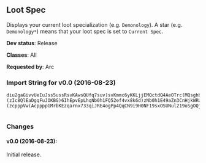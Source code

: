 ## Loot Spec

Displays your current loot specialization (e.g. `Demonology`). A star
(e.g. `Demonology*`) means that your loot spec is set to
`Current Spec`.

**Dev status**: Release

**Classes**: All

**Requested by**: Arc

### Import String for v0.0 (2016-08-23)

    diu2gaGivvUeIuJss5ussRsvKAwsQUfq7suv)svKmmc6yKKLjjEMQctdQ4AeOTrc(MQsghbCorLwhujDpOQ9bbPdQkIfIi5HiQMiIWfHGYgre9riWjHqReHzQQu3ecQ2POIFcvIHcbXsvv0trAQqzVc)vvyWkhMupwLMSQ0LLAZIYNrugnj1Pf51qLYSL42eA3e9BqdhIwoGNRIPJ66qA7QQ67IQmEs05jHwVQOMpuPA)uhQcSG(gybvF5euEcSGMKjoWc6f9WqXGccccc69neYEuK91RgIYex1deeee0ef4vx8EIhEpnkG(rl)BIc8QlEsyEMWeGGGGGE0M9Gi5euE8u3aThiiiiOjkWRU4b0za9r9NAU9W7jOjmbiiiiOh5Ohgk6XTs2deeee0ef4vx8UOhgkI1kzp8E)(zIc8QlEaDgqFuJOKBG)6IhEpvEpLhqNb0h1FQ52ef4vx8k6d)zNb0h1E49aZn3CnHjkWRU4LHkVCck9e14wto6HHIyTsUwvt4555vGxDXRaHmfzFrKeE49qqZFdHmfzFt6s6znNGYAvnHNNNxbE1fVh19KAXUUx6cL19oSgWeEEEEPmVceYuK9frs4HhVNqpwDlnHNNNNNNNxbE1fVdY(6H3dbntr23KUKEwZjOSwvt455555559OUNul219Eu3lDHsp8EiOzkY(M0L0ZAobLikZG1oi7Bvt45555555DynGhEVFp9pt45551LtBcpppppppVh19KAXUU3J6EPlu6H3dbntr23KUKEwZjOerzgKukIijQvGqMISVisIQMWZZZZZZZ7WAap8E)(zcpppVw(AcppppGMrbKEzqarnx733qiJRE4ogPp4QqCN9i9H0NF19sxOSUNul219oSgOQjA5RjmrbE1fVmu5LtqP3lKC0ddfXALCTQMWZZZtcZZdVhcAglj21QAcpppVuMNeMNhOxrF4p7mG(O2dH6b0za9rnIsUb(RlES6wAcpppppppVl6HHIyTs2dVNOg3AYrpmueRvY1Q6bb8(9ZeEEEEEEEEf9H)SZa6JAp8EsyEMWZZZRLVMWZZZdOzuaP3f9WqrSwjBIw(AINK)lKC0ddfXALShEVxi5OhgkI1k5G(cFCrpmumivWbhu9Lt)BmGezK1aiC4Bh5imOx0ddfXALCqZqLxobL1Q6b0mkG0tJcOF0Y)5)cjh9WqrSwjxRQxlFd6BFUb9jaxV)cZxOxfHQuauOaGv(iOVPdYIwrSwjhusFdAguY00ZDKtfHbvDNitnhKuqfQKRGcX5dfuqOGQ(OIargioce00Bq)gczpkY(g0KmXpUqrKLM73ihvbTa1VbwqFtzzPlAHvmWcQiAHtbwWbh0m9LtqzGfur0cNcSGdoOi)JK1LwYbwqfrlCkWco4GcOVDGfur0cNcSGdoOaWshybveTWPal4GdkRlTKdSGkIw4uGfCWbhujQigqImYAGtKJQGc0KLGsmfr2bLBLCqpDjdHatsoOFJWijwqzGezK1abwq7)TKdk5q5BItq5jOSIi7GEynJEckQS)3soOAuggu0t)qxYtR4Hbq7Gubf90pqLjoivWbnV0lRoYPIkfcQsCjl70CqsqbQ8vfCeuqfemxCQO6lHQImqC(iOkIlzzNMds(LqC(sabeqafu9rUFjuOQidehCcoOIb9nONGwj)k5RkFHb9FKJkCQOk4ia
     

### Changes

#### v0.0 (2016-08-23):

Initial release.

